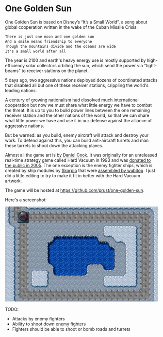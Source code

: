 # One Golden Sun

One Golden Sun is based on Disney’s “It’s a Small World”, a song about global cooperation written in the wake of the Cuban Missile Crisis:

```
There is just one moon and one golden sun
And a smile means friendship to everyone
Though the mountains divide and the oceans are wide
It's a small world after all
```

The year is 2100 and earth's heavy energy use is mostly supported by high-efficiency solar collectors orbiting the sun, which send the power via "tight-beams" to receiver stations on the planet.

5 days ago, two aggressive nations deployed dozens of coordinated attacks that disabled all but one of these receiver stations, crippling the world's leading nations.

A century of growing nationalism had dissolved much international cooperation but now we must share what little energy we have to combat the threat. It is up to you to build power lines between the one remaining receiver station and the other nations of the world, so that we can share what little power we have and use it in our defense against the alliance of aggressive nations.

But be warned: as you build, enemy aircraft will attack and destroy your work. To defend against this, you can build anti-aircraft turrets and man these turrets to shoot down the attacking planes.

Almost all the game art is by [Daniel Cook](http://www.lostgarden.com/). It was originally for an unreleased real-time strategy game called Hard Vacuum in 1993 and was [donated to the public in 2005](http://lunar.lostgarden.com/game_HardVacuum.htm). The one exception is the enemy fighter ships, which is created by ship modules by [Skorpio](http://opengameart.org/users/skorpio) that were [assembled by wubitog](https://opengameart.org/content/spaceship-fighter-ipod1). I just did a little editing to try to make it fit in better with the Hard Vacuum artwork.

The game will be hosted at https://github.com/prust/one-golden-sun.

Here's a screenshot:

![first screenshot](screenshot1.png)

TODO:

* Attacks by enemy fighters
* Ability to shoot down enemy fighters
* Fighters should be able to shoot or bomb roads and turrets
